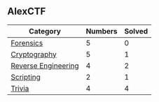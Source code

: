 ## AlexCTF

| Category | Numbers | Solved |
| -------- | ------- | ------ |
| [Forensics](./Forensics/README.md) | 5 | 0 |
| [Cryptography](./Cryptography/README.md) | 5 | 1 |
| [Reverse Engineering](./ReverseEngineering/README.md) | 4 | 2 |
| [Scripting](./Scripting/README.md) | 2 | 1 |
| [Trivia](./Trivia/README.md) | 4 | 4 |
